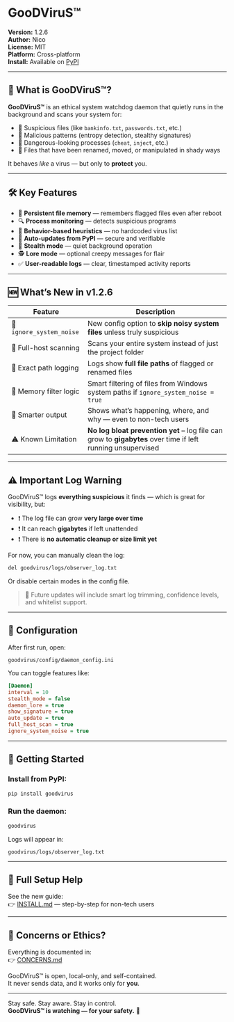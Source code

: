 # GooDViruS™

**Version:** 1.2.6  
**Author:** Nico  
**License:** MIT  
**Platform:** Cross-platform  
**Install:** Available on [PyPI](https://pypi.org/project/goodvirus/)

---

## 🧬 What is GooDViruS™?

**GooDViruS™** is an ethical system watchdog daemon that quietly runs in the background and scans your system for:

- 🧱 Suspicious files (like `bankinfo.txt`, `passwords.txt`, etc.)
- 🧬 Malicious patterns (entropy detection, stealthy signatures)
- 💉 Dangerous-looking processes (`cheat`, `inject`, etc.)
- 📁 Files that have been renamed, moved, or manipulated in shady ways

It behaves *like* a virus — but only to **protect** you.

---

## 🛠️ Key Features

- 📁 **Persistent file memory** — remembers flagged files even after reboot
- 🔍 **Process monitoring** — detects suspicious programs
- 🧠 **Behavior-based heuristics** — no hardcoded virus list
- 🔄 **Auto-updates from PyPI** — secure and verifiable
- 👻 **Stealth mode** — quiet background operation
- 🕵️ **Lore mode** — optional creepy messages for flair
- ✅ **User-readable logs** — clear, timestamped activity reports

---

## 🆕 What’s New in v1.2.6

| Feature | Description |
|--------|-------------|
| 🧠 `ignore_system_noise` | New config option to **skip noisy system files** unless truly suspicious |
| 💾 Full-host scanning | Scans your entire system instead of just the project folder |
| 📍 Exact path logging | Logs show **full file paths** of flagged or renamed files |
| 🧮 Memory filter logic | Smart filtering of files from Windows system paths if `ignore_system_noise = true` |
| 🧭 Smarter output | Shows what’s happening, where, and why — even to non-tech users |
| ⚠️ Known Limitation | **No log bloat prevention yet** – log file can grow to **gigabytes** over time if left running unsupervised |

---

## ⚠️ Important Log Warning

GooDViruS™ logs **everything suspicious** it finds — which is great for visibility, but:

- ❗ The log file can grow **very large over time**
- ❗ It can reach **gigabytes** if left unattended
- ❗ There is **no automatic cleanup or size limit yet**

For now, you can manually clean the log:
```bash
del goodvirus/logs/observer_log.txt
```
Or disable certain modes in the config file.

> 🔐 Future updates will include smart log trimming, confidence levels, and whitelist support.

---

## 🧾 Configuration

After first run, open:
```
goodvirus/config/daemon_config.ini
```

You can toggle features like:
```ini
[Daemon]
interval = 10
stealth_mode = false
daemon_lore = true
show_signature = true
auto_update = true
full_host_scan = true
ignore_system_noise = true
```

---

## 🚀 Getting Started

### Install from PyPI:
```bash
pip install goodvirus
```

### Run the daemon:
```bash
goodvirus
```

Logs will appear in:
```
goodvirus/logs/observer_log.txt
```

---

## 📘 Full Setup Help

See the new guide:  
👉 [INSTALL.md](./INSTALL.md) — step-by-step for non-tech users

---

## 💬 Concerns or Ethics?

Everything is documented in:  
👉 [CONCERNS.md](./CONCERNS.md)

GooDViruS™ is open, local-only, and self-contained.  
It never sends data, and it works only for **you**.

---

Stay safe. Stay aware. Stay in control.  
**GooDViruS™ is watching — for your safety.** 💉
